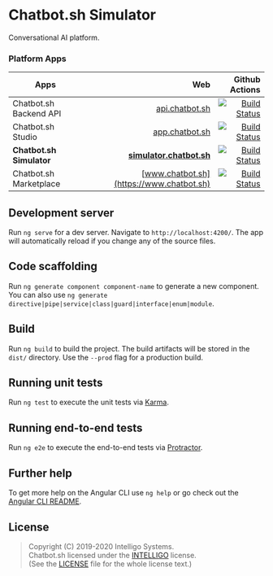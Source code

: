 # Chatbot.sh Simulator

Conversational AI platform.

### Platform Apps

| Apps                    |                                                    Web |  Github Actions                                                                                                                                                              |
| ----------------------- | -----------------------------------------------------: | ---------------------------------------------------------------------------------------------------------------------------------------------------------------------------: |
| Chatbot.sh Backend API |             [api.chatbot.sh](https://api.chatbot.sh) | [![Build Status](https://github.com/intelligo-systems/chatbot.sh/workflows/backend/badge.svg)](https://github.com/intelligo-systems/chatbot.sh/actions?workflow=backend)         |
| Chatbot.sh Studio      |             [app.chatbot.sh](https://app.chatbot.sh) | [![Build Status](https://github.com/intelligo-systems/chatbot.sh/workflows/studio/badge.svg)](https://github.com/intelligo-systems/chatbot.sh/actions?workflow=studio)           |
| **Chatbot.sh Simulator**   | **[simulator.chatbot.sh](https://simulator.chatbot.sh)** | [![Build Status](https://github.com/intelligo-systems/chatbot.sh/workflows/simulator/badge.svg)](https://github.com/intelligo-systems/chatbot.sh/actions?workflow=simulator)     |
| Chatbot.sh Marketplace |             [www.chatbot.sh](https://www.chatbot.sh) | [![Build Status](https://github.com/intelligo-systems/chatbot.sh/workflows/marketplace/badge.svg)](https://github.com/intelligo-systems/chatbot.sh/actions?workflow=marketplace) |

## Development server

Run `ng serve` for a dev server. Navigate to `http://localhost:4200/`. The app will automatically reload if you change any of the source files.

## Code scaffolding

Run `ng generate component component-name` to generate a new component. You can also use `ng generate directive|pipe|service|class|guard|interface|enum|module`.

## Build

Run `ng build` to build the project. The build artifacts will be stored in the `dist/` directory. Use the `--prod` flag for a production build.

## Running unit tests

Run `ng test` to execute the unit tests via [Karma](https://karma-runner.github.io).

## Running end-to-end tests

Run `ng e2e` to execute the end-to-end tests via [Protractor](http://www.protractortest.org/).

## Further help

To get more help on the Angular CLI use `ng help` or go check out the [Angular CLI README](https://github.com/angular/angular-cli/blob/master/README.md).


## License

> Copyright (C) 2019-2020 Intelligo Systems.  
> Chatbot.sh licensed under the [INTELLIGO](../LICENSE) license.  
> (See the [LICENSE](./LICENSE) file for the whole license text.)

